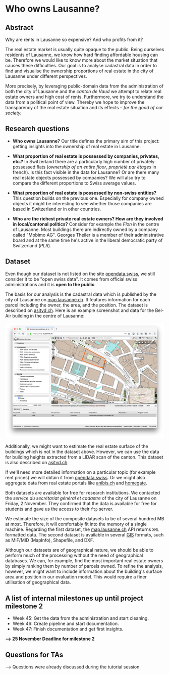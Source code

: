 # Who owns Lausanne?

## Abstract
Why are rents in Lausanne so expensive? And who profits from it?

The real estate market is usually quite opaque to the public.
Being ourselves residents of Lausanne, we know how hard finding affordable housing can be. Therefore we would like to know more about the market situation that causes these difficulties.
Our goal is to analyse cadastral data in order to find and visualise the ownership proportions of real estate in the city of Lausanne under different perspectives.

More precisely, by leveraging public-domain data from the administration of both the city of Lausanne and the _canton de Vaud_ we attempt to relate real estate owners and high cost of rents. Furthermore, we try to understand the data from a political point of view. Thereby we hope to improve the transparency of the real estate situation and its effects – _for the good of our society._



## Research questions
 - **Who owns Lausanne?**
  Our title defines the primary aim of this project: getting insights into the ownership of real estate in Lausanne.

 - **What proportion of real estate is possessed by companies,    privates, etc.?**
  In Switzerland there are a particularly high number of privately possessed flats (_ownership of an entire floor_,
  _propriété par étages_ in french). Is this fact visible in the data for Lausanne?
  Or are there many real estate objects possessed by companies?
  We will also try to compare the different proportions to Swiss average values.

 - **What proportion of real estate is possessed by non-swiss entities?**
  This question builds on the previous one. Especially for company owned objects it might be interesting to see whether those companies are based in Switzerland or in other countries.

 - **Who are the richest private real estate owners? How are they involved in local/cantonal politics?**
  Consider for example the _Flon_ in the centre of Lausanne. Most buildings there are indirectly owned by a company called "Mobimo AG". Georges Theiler is a member of their administrative board and at the same time he's active in the liberal democratic party of Switzerland (_PLR_).

## Dataset
Even though our dataset is not listed on the site [opendata.swiss](https://opendata.swiss), we still consider it to be "open swiss data". It comes from official swiss administrations and it is **open to the public**.

The basis for our analysis is the cadastral data which is published by the city of Lausanne on [map.lausanne.ch](https://map.lausanne.ch).
It features information for each parcel including the owner, the area, and the position. The dataset is described on [asitvd.ch](https://www.asitvd.ch/chercher/catalogue.html?view=sheet&guid=486&catalog=main&type=complete&preview=search_list).
Here is an example screenshot and data for the Bel-Air building in the centre of Lausanne:

![Bel-Air](belair.png)

Additionally, we might want to estimate the real estate surface of the buildings
which is not in the dataset above. However, we can use the data for building
heights extracted from a LIDAR scan of the canton. This dataset is also
described on
[asitvd.ch](https://www.asitvd.ch/chercher/catalogue.html?view=sheet&guid=553&catalog=main&type=complete&preview=search_list).

If we'll need more detailed information on a particular topic (for example rent prices) we will obtain it from [opendata.swiss](https://opendata.swiss). Or we might also aggregate data from real estate portals like [anibis.ch](https://anibis.ch) and [homegate](https://www.homegate.ch/).

Both datasets are available for free for research institutions.
We contacted the _service du secrétariat général et cadastre_ of the city of Lausanne on Friday, 2 November.
They confirmed that the data is available for free for students and gave us the access to their `ftp` server.

We estimate the size of the composite datasets to be of several hundred MB at most.
Therefore, it will comfortably fit into the memory of a single machine.
Regarding the first dataset, the [map.lausanne.ch](https://map.lausanne.ch) API returns `XML` formatted data.
The second dataset is available in several [GIS](https://en.wikipedia.org/wiki/Geographic_information_system) formats, such as MIF/MID (MapInfo), Shapefile, and DXF.

Although our datasets are of geographical nature, we should be able to perform much of the processing without the need of geographical databases.
We can, for example, find the most important real estate owners by simply ranking them by number of parcels owned.
To refine the analysis, however, we might want to include information about the building's surface area and position in our evaluation model. This would require a finer utilisation of geographical data.

## A list of internal milestones up until project milestone 2
 - Week 45: Get the data from the administration and start cleaning.
 - Week 46: Create pipeline and start documentation.
 - Week 47: Finish documentation and get first insights.

**--> 25 November Deadline for milestone 2**


## Questions for TAs
 --> Questions were already discussed during the tutorial session.
